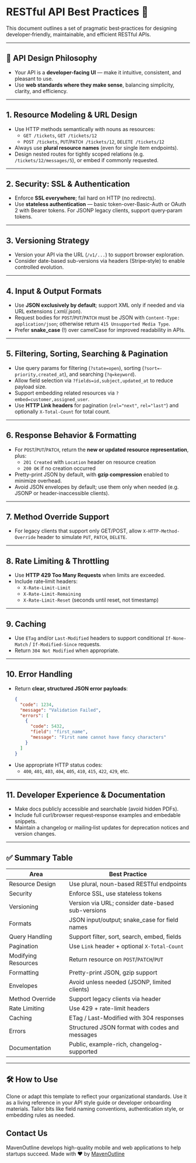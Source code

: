 
# RESTful API Best Practices 📘

This document outlines a set of pragmatic best‑practices for designing developer‑friendly, maintainable, and efficient RESTful APIs.

---

## 📌 API Design Philosophy

- Your API is a **developer-facing UI** — make it intuitive, consistent, and pleasant to use.  
- Use **web standards where they make sense**, balancing simplicity, clarity, and efficiency.

---

## 1. Resource Modeling & URL Design

- Use HTTP methods semantically with nouns as resources:
  - `GET /tickets`, `GET /tickets/12`
  - `POST /tickets`, `PUT`/`PATCH /tickets/12`, `DELETE /tickets/12`  
- Always use **plural resource names** (even for single item endpoints).
- Design nested routes for tightly scoped relations (e.g. `/tickets/12/messages/5`), or embed if commonly requested.

---

## 2. Security: SSL & Authentication

- Enforce **SSL everywhere**; fail hard on HTTP (no redirects).  
- Use **stateless authentication** — basic token-over-Basic-Auth or OAuth 2 with Bearer tokens. For JSONP legacy clients, support query‑param tokens.

---

## 3. Versioning Strategy

- Version your API via the URL (`/v1/...`) to support browser exploration.
- Consider date-based sub-versions via headers (Stripe‑style) to enable controlled evolution.

---

## 4. Input & Output Formats

- Use **JSON exclusively by default**; support XML only if needed and via URL extensions (.xml/.json).  
- Request bodies for `POST`/`PUT`/`PATCH` must be JSON with `Content-Type: application/json`; otherwise return `415 Unsupported Media Type`.  
- Prefer **snake_case** (!) over camelCase for improved readability in APIs.

---

## 5. Filtering, Sorting, Searching & Pagination

- Use query params for filtering (`?state=open`), sorting (`?sort=-priority,created_at`), and searching (`?q=keyword`).  
- Allow field selection via `?fields=id,subject,updated_at` to reduce payload size.
- Support embedding related resources via `?embed=customer,assigned_user`.  
- Use **HTTP Link headers** for pagination (`rel="next"`, `rel="last"`) and optionally `X-Total-Count` for total count.

---

## 6. Response Behavior & Formatting

- For `POST`/`PUT`/`PATCH`, return the **new or updated resource representation**, plus:
  - `201 Created` with `Location` header on resource creation
  - `200 OK` if no creation occurred  
- Pretty-print JSON by default, with **gzip compression** enabled to minimize overhead.  
- Avoid JSON envelopes by default; use them only when needed (e.g. JSONP or header-inaccessible clients).

---

## 7. Method Override Support

- For legacy clients that support only GET/POST, allow `X-HTTP-Method-Override` header to simulate `PUT`, `PATCH`, `DELETE`.

---

## 8. Rate Limiting & Throttling

- Use **HTTP 429 Too Many Requests** when limits are exceeded.
- Include rate‑limit headers:
  - `X-Rate-Limit-Limit`
  - `X-Rate-Limit-Remaining`
  - `X-Rate-Limit-Reset` (seconds until reset, not timestamp)

---

## 9. Caching

- Use `ETag` and/or `Last-Modified` headers to support conditional `If-None-Match` / `If-Modified-Since` requests.
- Return `304 Not Modified` when appropriate.

---

## 10. Error Handling

- Return **clear, structured JSON error payloads**:
  ```json
  {
    "code": 1234,
    "message": "Validation Failed",
    "errors": [
      {
        "code": 5432,
        "field": "first_name",
        "message": "First name cannot have fancy characters"
      }
    ]
  }
  ```
- Use appropriate HTTP status codes:
  - `400`, `401`, `403`, `404`, `405`, `410`, `415`, `422`, `429`, etc.

---

## 11. Developer Experience & Documentation

- Make docs publicly accessible and searchable (avoid hidden PDFs).
- Include full curl/browser request‑response examples and embedable snippets.
- Maintain a changelog or mailing‑list updates for deprecation notices and version changes.

---

## ✅ Summary Table

| Area | Best Practice |
|-------|----------------|
| Resource Design | Use plural, noun-based RESTful endpoints |
| Security | Enforce SSL, use stateless tokens |
| Versioning | Version via URL; consider date-based sub-versions |
| Formats | JSON input/output; snake_case for field names |
| Query Handling | Support filter, sort, search, embed, fields |
| Pagination | Use `Link` header + optional `X-Total-Count` |
| Modifying Resources | Return resource on `POST`/`PATCH`/`PUT` |
| Formatting | Pretty-print JSON, gzip support |
| Envelopes | Avoid unless needed (JSONP, limited clients) |
| Method Override | Support legacy clients via header |
| Rate Limiting | Use 429 + rate-limit headers |
| Caching | ETag / Last-Modified with 304 responses |
| Errors | Structured JSON format with codes and messages |
| Documentation | Public, example-rich, changelog-supported |

---

## 🛠 How to Use

Clone or adapt this template to reflect your organizational standards. Use it as a living reference in your API style guide or developer onboarding materials. Tailor bits like field naming conventions, authentication style, or embedding rules as needed.


## Contact Us
MavenOutline develops high-quality mobile and web applications to help startups succeed.
Made with ❤️ by <a href="https://mavenoutline.com">MavenOutline</a>
